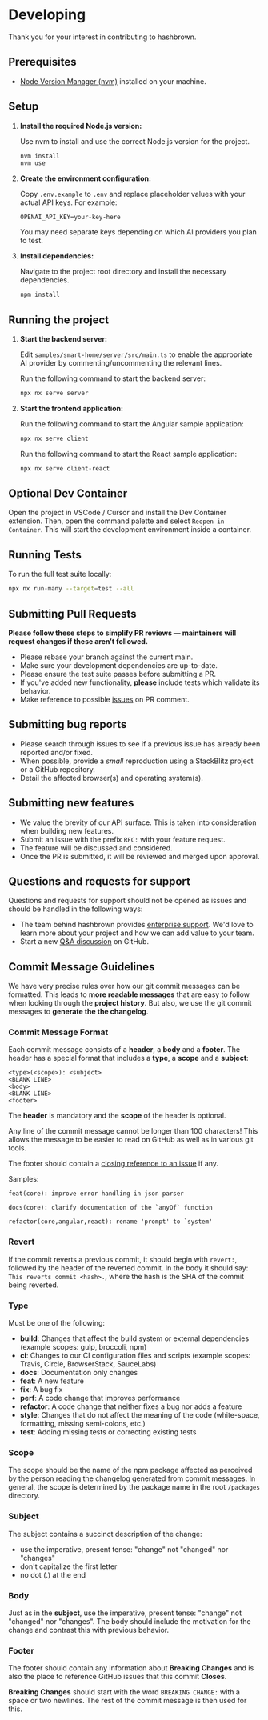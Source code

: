 # Developing

Thank you for your interest in contributing to hashbrown.

## Prerequisites

- [Node Version Manager (nvm)](https://github.com/nvm-sh/nvm) installed on your machine.

## Setup

1. **Install the required Node.js version:**

   Use nvm to install and use the correct Node.js version for the project.

   ```sh
   nvm install
   nvm use
   ```

2. **Create the environment configuration:**

   Copy `.env.example` to `.env` and replace placeholder values with your actual API keys. For example:

   ```
   OPENAI_API_KEY=your-key-here
   ```

   You may need separate keys depending on which AI providers you plan to test.

3. **Install dependencies:**

   Navigate to the project root directory and install the necessary dependencies.

   ```sh
   npm install
   ```

## Running the project

1. **Start the backend server:**

   Edit `samples/smart-home/server/src/main.ts` to enable the appropriate AI provider by commenting/uncommenting the relevant lines.

   Run the following command to start the backend server:

   ```sh
   npx nx serve server
   ```

2. **Start the frontend application:**

   Run the following command to start the Angular sample application:

   ```sh
   npx nx serve client
   ```

   Run the following command to start the React sample application:

   ```sh
   npx nx serve client-react
   ```

## Optional Dev Container

Open the project in VSCode / Cursor and install the Dev Container extension.
Then, open the command palette and select `Reopen in Container`.
This will start the development environment inside a container.

## Running Tests

To run the full test suite locally:

```sh
npx nx run-many --target=test --all
```

## Submitting Pull Requests

**Please follow these steps to simplify PR reviews — maintainers will request changes if these aren’t followed.**

- Please rebase your branch against the current main.
- Make sure your development dependencies are up-to-date.
- Please ensure the test suite passes before submitting a PR.
- If you've added new functionality, **please** include tests which validate its behavior.
- Make reference to possible [issues](https://github.com/liveloveapp/hashbrown/issues) on PR comment.

## Submitting bug reports

- Please search through issues to see if a previous issue has already been reported and/or fixed.
- When possible, provide a _small_ reproduction using a StackBlitz project or a GitHub repository.
- Detail the affected browser(s) and operating system(s).

## Submitting new features

- We value the brevity of our API surface. This is taken into consideration when building new features.
- Submit an issue with the prefix `RFC:` with your feature request.
- The feature will be discussed and considered.
- Once the PR is submitted, it will be reviewed and merged upon approval.

## Questions and requests for support

Questions and requests for support should not be opened as issues and should be handled in the following ways:

- The team behind hashbrown provides [enterprise support](https://hashbrown.dev/enterprise). We'd love to learn more about your project and how we can add value to your team.
- Start a new [Q&A discussion](https://github.com/liveloveapp/hashbrown/discussions/categories/q-a) on GitHub.

## <a name="commit"></a> Commit Message Guidelines

We have very precise rules over how our git commit messages can be formatted. This leads to **more
readable messages** that are easy to follow when looking through the **project history**. But also,
we use the git commit messages to **generate the the changelog**.

### Commit Message Format

Each commit message consists of a **header**, a **body** and a **footer**. The header has a special
format that includes a **type**, a **scope** and a **subject**:

```
<type>(<scope>): <subject>
<BLANK LINE>
<body>
<BLANK LINE>
<footer>
```

The **header** is mandatory and the **scope** of the header is optional.

Any line of the commit message cannot be longer than 100 characters! This allows the message to be easier
to read on GitHub as well as in various git tools.

The footer should contain a [closing reference to an issue](https://help.github.com/articles/closing-issues-via-commit-messages/) if any.

Samples:

```
feat(core): improve error handling in json parser
```

```
docs(core): clarify documentation of the `anyOf` function
```

```
refactor(core,angular,react): rename 'prompt' to `system'
```

### Revert

If the commit reverts a previous commit, it should begin with `revert:`, followed by the header of the reverted commit. In the body it should say: `This reverts commit <hash>.`, where the hash is the SHA of the commit being reverted.

### Type

Must be one of the following:

- **build**: Changes that affect the build system or external dependencies (example scopes: gulp, broccoli, npm)
- **ci**: Changes to our CI configuration files and scripts (example scopes: Travis, Circle, BrowserStack, SauceLabs)
- **docs**: Documentation only changes
- **feat**: A new feature
- **fix**: A bug fix
- **perf**: A code change that improves performance
- **refactor**: A code change that neither fixes a bug nor adds a feature
- **style**: Changes that do not affect the meaning of the code (white-space, formatting, missing semi-colons, etc.)
- **test**: Adding missing tests or correcting existing tests

### Scope

The scope should be the name of the npm package affected as perceived by the person reading the changelog generated from commit messages.
In general, the scope is determined by the package name in the root `/packages` directory.

### Subject

The subject contains a succinct description of the change:

- use the imperative, present tense: "change" not "changed" nor "changes"
- don't capitalize the first letter
- no dot (.) at the end

### Body

Just as in the **subject**, use the imperative, present tense: "change" not "changed" nor "changes".
The body should include the motivation for the change and contrast this with previous behavior.

### Footer

The footer should contain any information about **Breaking Changes** and is also the place to
reference GitHub issues that this commit **Closes**.

**Breaking Changes** should start with the word `BREAKING CHANGE:` with a space or two newlines. The rest of the commit message is then used for this.
